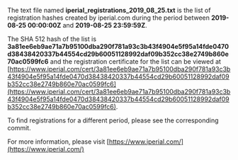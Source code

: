 The text file named **iperial_registrations_2019_08_25.txt** is the list of registration hashes created by iperial.com during the period between **2019-08-25 00:00:00Z** and **2019-08-25 23:59:59Z**.

The SHA 512 hash of the list is **3a81ee6eb9ae71a7b95100dba290f781a93c3b43f4904e5f95a14fde0470d38438420337b44554cd29b60051128992daf09b352cc38e2749b860e70ac0599fc6** and the registration certificate for the list can be viewed at [https://www.iperial.com/cert/3a81ee6eb9ae71a7b95100dba290f781a93c3b43f4904e5f95a14fde0470d38438420337b44554cd29b60051128992daf09b352cc38e2749b860e70ac0599fc6](https://www.iperial.com/cert/3a81ee6eb9ae71a7b95100dba290f781a93c3b43f4904e5f95a14fde0470d38438420337b44554cd29b60051128992daf09b352cc38e2749b860e70ac0599fc6).

To find registrations for a different period, please see the corresponding commit.

For more information, please visit [https://www.iperial.com/](https://www.iperial.com/)
